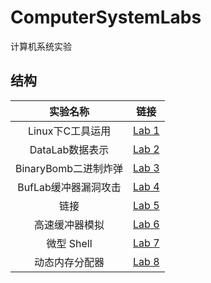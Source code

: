 # ComputerSystemLabs

计算机系统实验

## 结构

实验名称|链接
:-:|:-:
Linux下C工具运用|[Lab 1](./lab1)
DataLab数据表示|[Lab 2](./lab2)
BinaryBomb二进制炸弹|[Lab 3](./lab3)
BufLab缓冲器漏洞攻击|[Lab 4](./lab4)
链接|[Lab 5](./lab5)
高速缓冲器模拟|[Lab 6](./lab6)
微型 Shell|[Lab 7](./lab7)
动态内存分配器|[Lab 8](./lab8)
